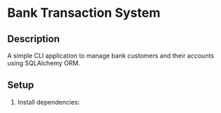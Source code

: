 # Bank Transaction System

## Description
A simple CLI application to manage bank customers and their accounts using SQLAlchemy ORM.

## Setup
1. Install dependencies:
